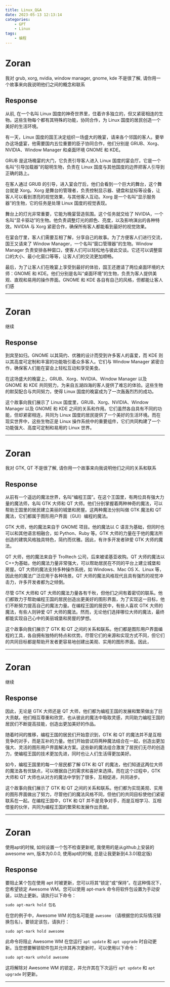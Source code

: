 ```yaml
---
title: Linux_Q&A
date: 2023-05-13 12:13:14
categories:
    - GPT
    - Linux
tags:
    - 编程
---
```


# Zoran

我对 grub, xorg, nvidia, window manager, gnome, kde 不是很了解, 请你用一个故事来向我说明他们之间的概念和联系

## Response

从前, 在一个名叫 Linux 国度的神奇世界里，住着许多独立的，但又紧密相连的生物。这些生物每个都有其特殊的功能，协同合作，为 Linux 国度的居民创造一个美好的生活环境。

有一天，Linux 国度的国王决定组织一场盛大的晚宴，请来各个邻国的客人。要举办这场盛宴，他需要国内五位重要的臣子协同合作，他们分别是 GRUB、Xorg、NVIDIA、Window Manager 和桌面环境 GNOME 和 KDE。

GRUB 是这场晚宴的大门，它负责引导客人进入 Linux 国度的宴会厅。它是一个名叫“引导加载器”的聪明生物，负责在 Linux 国度与其他国度的边界把客人引导到正确的路上。

在客人通过 GRUB 的引导，进入宴会厅后，他们会看到一个巨大的舞台，这个舞台就是 Xorg。Xorg 是舞台的管理者，负责控制显示器、键盘和鼠标等设备，让客人可以看到漂亮的视觉效果，与其他客人互动。Xorg 是一个名叫“显示服务器”的生物，它的任务是处理 Linux 国度的视觉表现。

舞台上的灯光非常重要，它能为晚宴营造氛围。这个任务就交给了 NVIDIA，一个名叫“显卡驱动”的生物。他负责调整灯光的颜色、亮度，以及影响演出的各种特效。NVIDIA 与 Xorg 紧密合作，确保所有客人都能看到最好的视觉效果。

在宴会厅里，客人们需要互相了解，分享自己的故事。为了方便客人们进行交流，国王又请来了 Window Manager，一个名叫“窗口管理器”的生物。Window Manager 负责安排各种窗口，使客人们可以轻松地与彼此交谈。它还可以调整窗口的大小、最小化窗口等等，让客人们的交流更加顺畅。

最后，为了让客人们在晚宴上享受到最好的体验，国王还邀请了两位桌面环境的大师：GNOME 和 KDE。他们分别是名叫“桌面环境”的生物，负责为客人提供美观、直观和易用的操作界面。GNOME 和 KDE 各自有自己的风格，但都能让客人们感

---

# Zoran

继续

## Response

到宾至如归。GNOME 以其简约、优雅的设计而受到许多客人的喜爱，而 KDE 则以其高度可定制和丰富的功能吸引着众多客人。它们与 Window Manager 紧密合作，确保客人们能在宴会上轻松互动和享受美食。

在这场盛大的晚宴上，GRUB、Xorg、NVIDIA、Window Manager 以及 GNOME 和 KDE 共同努力，为来自五湖四海的客人提供了难忘的体验。这些生物的默契配合与共同努力，使得 Linux 国度的晚宴成为了一次轰轰烈烈的成功。

这个故事向我们展示了 Linux 国度里，GRUB、Xorg、NVIDIA、Window Manager 以及 GNOME 和 KDE 之间的关系和作用。它们虽然各自具有不同的功能，但却紧密相连，共同为 Linux 国度的居民提供了一个美好的生活环境。而在现实世界中，这些生物正是 Linux 操作系统中的重要组件，它们共同构建了一个功能强大、高度可定制和易用的 Linux 世界。

---

# Zoran

我对 GTK, QT 不是很了解, 请你用一个故事来向我说明他们之间的关系和联系

## Response

从前有一个遥远的魔法世界，名叫“编程王国”。在这个王国里，有两位具有强大力量的魔法师，名叫 GTK 大师和 QT 大师。他们分别掌握着两种神奇的魔法，可以帮助王国里的居民建立美丽的城堡和房屋。这两种魔法分别叫做 GTK 魔法和 QT 魔法，它们都属于图形用户界面（GUI）编程的魔法。

GTK 大师，他的魔法来自于 GNOME 项目。他的魔法以 C 语言为基础，但同时也可以和其他语言相融合，如 Python、Ruby 等。GTK 大师的力量在于他的魔法所创造的建筑风格独具特色，简约而优雅。因此，有许多开发者钟爱 GTK 大师的魔法。

QT 大师，他的魔法来自于 Trolltech 公司，后来被诺基亚收购。QT 大师的魔法以 C++为基础，他的魔法力量非常强大，可以帮助居民在不同的平台上建立城堡和房屋。QT 大师的魔法支持多种操作系统，如 Windows、Mac OS X、Linux 等，因此他的魔法广泛应用于各种场景。QT 大师的魔法风格现代且具有强烈的视觉冲击力，许多开发者都为之倾倒。

尽管 GTK 大师和 QT 大师的魔法力量各有千秋，但他们之间有着密切的联系。他们都致力于帮助编程王国的居民创造出更美好的图形界面，为了实现这一目标，他们不断努力提高自己的魔法力量。在编程王国的居民中，有些人喜欢 GTK 大师的魔法，有些人则钟爱 QT 大师的魔法。然而，无论他们选择哪位大师的魔法，最终都能实现自己心中的美丽城堡和房屋的梦想。

这个故事向我们展示了 GTK 和 QT 之间的关系和联系。他们都是图形用户界面编程的工具，各自拥有独特的特点和优势。尽管它们的来源和实现方式不同，但它们的共同目标都是帮助开发者更容易地创建出美观、实用的图形界面。因此，

---

# Zoran

继续

## Response

因此，无论是 GTK 大师还是 QT 大师，他们都为编程王国的发展和繁荣做出了巨大贡献。他们相互尊重和欣赏，也从彼此的魔法中吸取灵感，共同助力编程王国的居民们不断提高技能，创造出更加美好的作品。

随着时间的推移，编程王国的居民们开始意识到，GTK 和 QT 的魔法并不是互相竞争的对手，而是互补的力量。他们开始尝试将两种魔法结合在一起，创造出更加强大、灵活的图形用户界面解决方案。这些新的魔法组合激发了居民们无尽的创造力，使编程王国的技术更加先进，同时也让人们生活得更加美好。

如今，编程王国里的每一个居民都了解 GTK 和 QT 的魔法，他们知道这两位大师的魔法各有优缺点，可以根据自己的需求和喜好来选择。而在这个过程中，GTK 大师和 QT 大师也从对方的魔法中学到了很多，互相促进，共同进步。

这个故事向我们展示了 GTK 和 QT 之间的关系和联系。他们都为实现美观、实用的图形界面做出了努力，尽管他们的魔法风格不同，但他们的共同目标使他们紧密联系在一起。在编程王国中，GTK 和 QT 并不是竞争对手，而是互相学习、互相借鉴的伙伴，共同为编程王国的繁荣和发展作出贡献。

---


# Zoran

使用apt的时候, 如何设置一个包不检查更新呢, 我使用的是从github上安装的awesome wm, 版本为0.0.0, 使用apt的时候, 总是让我更新到4.3.0(稳定版)

## Response

要阻止某个包在使用 apt 时被更新，您可以将其“锁定”或“保持”。在这种情况下，您希望锁定 Awesome WM。您可以使用 apt-mark 命令将软件包设置为手动安装，以防止更新。请执行以下命令：


```css
sudo apt-mark hold 包名
```
在您的例子中，Awesome WM 的包名可能是 `awesome` （请根据您的实际情况替换包名）。要锁定该包，请执行：


```css
sudo apt-mark hold awesome
```
此命令将阻止 Awesome WM 在您运行 `apt update` 和 `apt upgrade` 时自动更新。当您想要解锁软件包并允许其再次更新时，可以使用以下命令：


```css
sudo apt-mark unhold awesome
```
这将解除对 Awesome WM 的锁定，并允许其在下次运行 `apt update` 和 `apt upgrade` 时更新。



---

